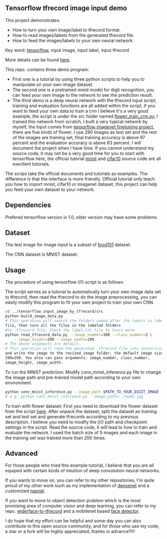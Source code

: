 ## Tensorflow tfrecord image input demo
This project demonstrates:
- How to turn your own image/label to tfrecord format.
- How to read images/labels from the generated tfrecord file.
- How to feed the images/labels to your own neural network.

Key word: 
[tensorflow](https://www.tensorflow.org/), input image, input label, input tfrecord

More details can be found 
[here](http://yeephycho.github.io/2016/08/15/image-data-in-tensorflow/).

This repo. contains three demo program:
- First one is a tutorial by using three python scripts to help you to 
manipulate on your own image dataset. 
- The second one is a pretrained mnist model for digit recognition, 
you can feed your own image to the network to see the prediction result. 
- The thrid demo is a deep neural network with the tfrecord input script, 
training and evaluation functions are all added within the script, 
if you want to feed your own data to train a cnn I believe it's 
a very good example, the script is under the src folder named 
[flower_train_cnn.py](https://github.com/yeephycho/tensorflow_input_image_by_tfrecord/blob/master/src/flower_train_cnn.py), 
I trained this network from scratch, I built a very typical network by myself, 
the input comes from 
[tensorflow imagenet finetuning project](https://github.com/tensorflow/models/tree/master/inception/inception), 
there are five kinds of flower. I use 290 images as test set and the rest of
 the images are training set, final training accuracy is above 97 percent and 
 the evaluation accuracy is above 83 percent. I will document the project when
I have time. If you cannot understand my source code, it may not be a very good
 time for you to start with tensorflow here, 
the official tutorial [mnist](https://www.tensorflow.org/get_started/mnist/beginners) and 
[cifar10](https://github.com/tensorflow/tensorflow/tree/r0.7/tensorflow/models/image/cifar10) source code 
are all execllent tutorials.

The scrips take the official documents and tutorials as examples. The difference
 is that the interface is more friendly. Official tutorial only teach you 
 how to import mnist, cifar10 or imagenet dataset, this project can help you 
 feed your own dataset to your network.

## Dependencies
Prefered tensorflow version is 1.0, older version may have some problems.

## Dataset
The test image for image input is a subset of 
[food101](https://www.vision.ee.ethz.ch/datasets_extra/food-101/) dataset.

The CNN dataset is MNIST dataset.

## Usage
The procedure of using tensorflow I/O script is as follows:

The script serves as a tutorial to automatically turn your own image data set 
to tfrecord, then read the tfrecord to do the image preprocessing, 
you can easily modify this program to fit your own project to train your own CNN.
``` bash
cd ../tensorflow_input_image_by_tfrecord/src
python build_image_data.py
# This operation will search the folders named after the labels in label.txt 
file, then turn all the files in the labeled folders 
#to .tfrecord file. Check the label.txt file to learn more.
python read_tfrecord_data.py --image_number=300 --class_number=3 \
    --image_height=299 --image_width=299
# The above arguments are default.
# This operation will read the generated .tfrecord file into tensors/images, 
and write the image to the resized_image folder, the default image size is 
299x299. You also can pass arguments: image_number, class_number, 
image_height, image_width.
```

To run the MNIST prediction:
Modify conv_mnist_inference.py file to change the image path and pre-trained 
model path according to your own environment.
``` bash
python conv_mnist_inference.py --image_path $PATH_TO_YOUR_DIGIT_IMAGE 
# e.g. python conv_mnist_inference.py --image_path=../num2.jpg
```

To train with flower dataset:
First you need to download the flower dataset from the script 
[here](https://github.com/tensorflow/models/tree/master/inception/inception).
After unpack the dataset, split the dataset as training set and test set and 
generate tfrecords according to my previous description.
I believe you need to modify the I/O path and checkpoint settings in the script.
Read the source code, it will lead to how to train and evaluate the network. 
I used the batch size of 5 images and each image in the training set was 
trained more than 200 times.


## Advanced
For those people who tried this example tutorial, I believe that you are all 
equiped with certain kinds of intuition of deep convolution neural networks.

If you wants to move on, you can refer to my other repositories, I'm quite 
proud of my other work such as my implementation of 
[densenet](https://github.com/yeephycho/densenet-tensorflow) and 
a customized [nasnet](https://github.com/yeephycho/nasnet-tensorflow).

If you want to move to object detection problem which is the most promising 
area of computer vision and deep learning, you can refer to my repo. 
[widerface-to-tfrecord](https://github.com/yeephycho/widerface-to-tfrecord) 
and a mobilenet based 
[face detector](https://github.com/yeephycho/tensorflow-face-detection).

I do hope that my effort can be helpful and some day you can also contribute 
to this open source community, and for those who use my code, a star or a 
fork will be highly appreciated, thanks in advance!!!!!


